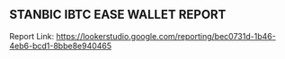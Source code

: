  ## STANBIC IBTC EASE WALLET REPORT
Report Link: https://lookerstudio.google.com/reporting/bec0731d-1b46-4eb6-bcd1-8bbe8e940465
